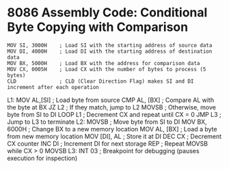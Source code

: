 # 8086 Assembly Code: Conditional Byte Copying with Comparison

    MOV SI, 3000H    ; Load SI with the starting address of source data
    MOV DI, 4000H    ; Load DI with the starting address of destination data
    MOV BX, 5000H    ; Load BX with the address for comparison data
    MOV CX, 0005H    ; Load CX with the number of bytes to process (5 bytes)
    CLD              ; CLD (Clear Direction Flag) makes SI and DI increment after each operation
L1: MOV AL,[SI]      ; Load byte from source
    CMP AL, [BX]     ; Compare AL with the byte at BX
    JZ L2            ; If they match, jump to L2
    MOVSB            ; Otherwise, move byte from SI to DI
    LOOP L1          ; Decrement CX and repeat until CX = 0
    JMP L3           ; Jump to L3 to terminate
L2: MOVSB            ; Move byte from SI to DI
    MOV BX, 6000H    ; Change BX to a new memory location
    MOV AL, [BX]     ; Load a byte from new memory location
    MOV [DI], AL     ; Store it at DI
    DEC CX           ; Decrement CX counter
    INC DI           ; Increment DI for next storage
    REP              ; Repeat MOVSB while CX > 0
    MOVSB
L3: INT 03           ; Breakpoint for debugging (pauses execution for inspection)

<!--
Note:
 - This code compares each byte from 3000H with a byte at 5000H.
 - If a byte matches, it fetches new data from 6000H and stores it.
 - Otherwise, it copies the byte from 3000H to 4000H.
 - INT 03 is used for debugging;
-->